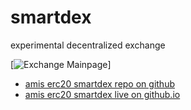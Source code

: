 # smartdex

experimental decentralized exchange

[![Exchange Mainpage](smardex/assets/img/exchange.png)]

- [amis erc20 smartdex repo on github](https://github.com/amis-erc20/smartdex/)
- [amis erc20 smartdex live on github.io](https://amis-erc20.github.io/smartdex/)
